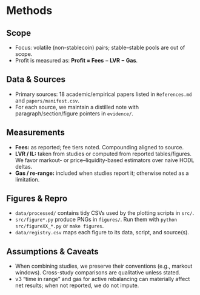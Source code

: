 # Methods

## Scope
- Focus: volatile (non-stablecoin) pairs; stable–stable pools are out of scope.
- Profit is measured as: **Profit = Fees − LVR − Gas**.

## Data & Sources
- Primary sources: 18 academic/empirical papers listed in `References.md` and `papers/manifest.csv`.
- For each source, we maintain a distilled note with paragraph/section/figure pointers in `evidence/`.

## Measurements
- **Fees:** as reported; fee tiers noted. Compounding aligned to source.
- **LVR / IL:** taken from studies or computed from reported tables/figures. We favor markout- or price–liquidity-based estimators over naive HODL deltas.
- **Gas / re-range:** included when studies report it; otherwise noted as a limitation.

## Figures & Repro
- `data/processed/` contains tidy CSVs used by the plotting scripts in `src/`.
- `src/figure*.py` produce PNGs in `figures/`. Run them with `python src/figureXX_*.py` or `make figures`.
- `data/registry.csv` maps each figure to its data, script, and source(s).

## Assumptions & Caveats
- When combining studies, we preserve their conventions (e.g., markout windows). Cross-study comparisons are qualitative unless stated.
- v3 “time in range” and gas for active rebalancing can materially affect net results; when not reported, we do not impute.
